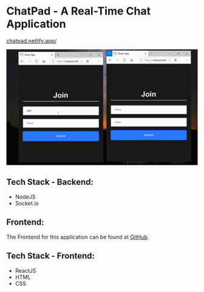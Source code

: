 # ChatPad - A Real-Time Chat Application

[chatpad.netlify.app/](https://chatpad.netlify.app/)

![Demo](./assets/chatpad-demo.gif)

## Tech Stack - Backend:
- NodeJS
- Socket.io


## Frontend:
The Frontend for this application can be found at [GitHub](https://github.com/JatinRanka/Chat-Pad-Client).

## Tech Stack - Frontend:
- ReactJS
- HTML
- CSS
